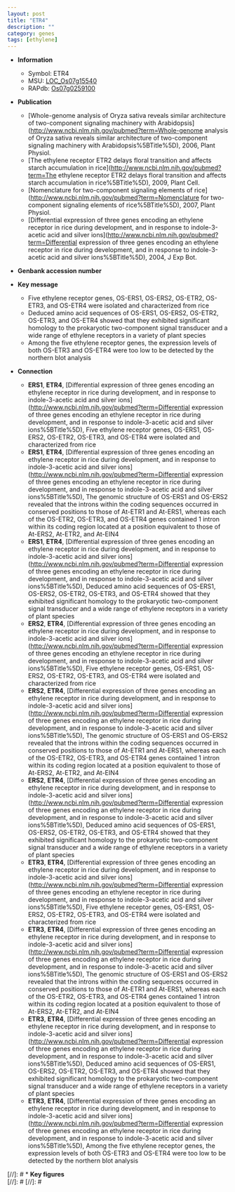 ```yaml
---
layout: post
title: "ETR4"
description: ""
category: genes
tags: [ethylene]
---
```


* **Information**  
    + Symbol: ETR4  
    + MSU: [LOC_Os07g15540](http://rice.plantbiology.msu.edu/cgi-bin/ORF_infopage.cgi?orf=LOC_Os07g15540)  
    + RAPdb: [Os07g0259100](http://rapdb.dna.affrc.go.jp/viewer/gbrowse_details/irgsp1?name=Os07g0259100)  

* **Publication**  
    + [Whole-genome analysis of Oryza sativa reveals similar architecture of two-component signaling machinery with Arabidopsis](http://www.ncbi.nlm.nih.gov/pubmed?term=Whole-genome analysis of Oryza sativa reveals similar architecture of two-component signaling machinery with Arabidopsis%5BTitle%5D), 2006, Plant Physiol.
    + [The ethylene receptor ETR2 delays floral transition and affects starch accumulation in rice](http://www.ncbi.nlm.nih.gov/pubmed?term=The ethylene receptor ETR2 delays floral transition and affects starch accumulation in rice%5BTitle%5D), 2009, Plant Cell.
    + [Nomenclature for two-component signaling elements of rice](http://www.ncbi.nlm.nih.gov/pubmed?term=Nomenclature for two-component signaling elements of rice%5BTitle%5D), 2007, Plant Physiol.
    + [Differential expression of three genes encoding an ethylene receptor in rice during development, and in response to indole-3-acetic acid and silver ions](http://www.ncbi.nlm.nih.gov/pubmed?term=Differential expression of three genes encoding an ethylene receptor in rice during development, and in response to indole-3-acetic acid and silver ions%5BTitle%5D), 2004, J Exp Bot.

* **Genbank accession number**  

* **Key message**  
    + Five ethylene receptor genes, OS-ERS1, OS-ERS2, OS-ETR2, OS-ETR3, and OS-ETR4 were isolated and characterized from rice
    + Deduced amino acid sequences of OS-ERS1, OS-ERS2, OS-ETR2, OS-ETR3, and OS-ETR4 showed that they exhibited significant homology to the prokaryotic two-component signal transducer and a wide range of ethylene receptors in a variety of plant species
    + Among the five ethylene receptor genes, the expression levels of both OS-ETR3 and OS-ETR4 were too low to be detected by the northern blot analysis

* **Connection**  
    + __ERS1__, __ETR4__, [Differential expression of three genes encoding an ethylene receptor in rice during development, and in response to indole-3-acetic acid and silver ions](http://www.ncbi.nlm.nih.gov/pubmed?term=Differential expression of three genes encoding an ethylene receptor in rice during development, and in response to indole-3-acetic acid and silver ions%5BTitle%5D), Five ethylene receptor genes, OS-ERS1, OS-ERS2, OS-ETR2, OS-ETR3, and OS-ETR4 were isolated and characterized from rice
    + __ERS1__, __ETR4__, [Differential expression of three genes encoding an ethylene receptor in rice during development, and in response to indole-3-acetic acid and silver ions](http://www.ncbi.nlm.nih.gov/pubmed?term=Differential expression of three genes encoding an ethylene receptor in rice during development, and in response to indole-3-acetic acid and silver ions%5BTitle%5D), The genomic structure of OS-ERS1 and OS-ERS2 revealed that the introns within the coding sequences occurred in conserved positions to those of At-ETR1 and At-ERS1, whereas each of the OS-ETR2, OS-ETR3, and OS-ETR4 genes contained 1 intron within its coding region located at a position equivalent to those of At-ERS2, At-ETR2, and At-EIN4
    + __ERS1__, __ETR4__, [Differential expression of three genes encoding an ethylene receptor in rice during development, and in response to indole-3-acetic acid and silver ions](http://www.ncbi.nlm.nih.gov/pubmed?term=Differential expression of three genes encoding an ethylene receptor in rice during development, and in response to indole-3-acetic acid and silver ions%5BTitle%5D), Deduced amino acid sequences of OS-ERS1, OS-ERS2, OS-ETR2, OS-ETR3, and OS-ETR4 showed that they exhibited significant homology to the prokaryotic two-component signal transducer and a wide range of ethylene receptors in a variety of plant species
    + __ERS2__, __ETR4__, [Differential expression of three genes encoding an ethylene receptor in rice during development, and in response to indole-3-acetic acid and silver ions](http://www.ncbi.nlm.nih.gov/pubmed?term=Differential expression of three genes encoding an ethylene receptor in rice during development, and in response to indole-3-acetic acid and silver ions%5BTitle%5D), Five ethylene receptor genes, OS-ERS1, OS-ERS2, OS-ETR2, OS-ETR3, and OS-ETR4 were isolated and characterized from rice
    + __ERS2__, __ETR4__, [Differential expression of three genes encoding an ethylene receptor in rice during development, and in response to indole-3-acetic acid and silver ions](http://www.ncbi.nlm.nih.gov/pubmed?term=Differential expression of three genes encoding an ethylene receptor in rice during development, and in response to indole-3-acetic acid and silver ions%5BTitle%5D), The genomic structure of OS-ERS1 and OS-ERS2 revealed that the introns within the coding sequences occurred in conserved positions to those of At-ETR1 and At-ERS1, whereas each of the OS-ETR2, OS-ETR3, and OS-ETR4 genes contained 1 intron within its coding region located at a position equivalent to those of At-ERS2, At-ETR2, and At-EIN4
    + __ERS2__, __ETR4__, [Differential expression of three genes encoding an ethylene receptor in rice during development, and in response to indole-3-acetic acid and silver ions](http://www.ncbi.nlm.nih.gov/pubmed?term=Differential expression of three genes encoding an ethylene receptor in rice during development, and in response to indole-3-acetic acid and silver ions%5BTitle%5D), Deduced amino acid sequences of OS-ERS1, OS-ERS2, OS-ETR2, OS-ETR3, and OS-ETR4 showed that they exhibited significant homology to the prokaryotic two-component signal transducer and a wide range of ethylene receptors in a variety of plant species
    + __ETR3__, __ETR4__, [Differential expression of three genes encoding an ethylene receptor in rice during development, and in response to indole-3-acetic acid and silver ions](http://www.ncbi.nlm.nih.gov/pubmed?term=Differential expression of three genes encoding an ethylene receptor in rice during development, and in response to indole-3-acetic acid and silver ions%5BTitle%5D), Five ethylene receptor genes, OS-ERS1, OS-ERS2, OS-ETR2, OS-ETR3, and OS-ETR4 were isolated and characterized from rice
    + __ETR3__, __ETR4__, [Differential expression of three genes encoding an ethylene receptor in rice during development, and in response to indole-3-acetic acid and silver ions](http://www.ncbi.nlm.nih.gov/pubmed?term=Differential expression of three genes encoding an ethylene receptor in rice during development, and in response to indole-3-acetic acid and silver ions%5BTitle%5D), The genomic structure of OS-ERS1 and OS-ERS2 revealed that the introns within the coding sequences occurred in conserved positions to those of At-ETR1 and At-ERS1, whereas each of the OS-ETR2, OS-ETR3, and OS-ETR4 genes contained 1 intron within its coding region located at a position equivalent to those of At-ERS2, At-ETR2, and At-EIN4
    + __ETR3__, __ETR4__, [Differential expression of three genes encoding an ethylene receptor in rice during development, and in response to indole-3-acetic acid and silver ions](http://www.ncbi.nlm.nih.gov/pubmed?term=Differential expression of three genes encoding an ethylene receptor in rice during development, and in response to indole-3-acetic acid and silver ions%5BTitle%5D), Deduced amino acid sequences of OS-ERS1, OS-ERS2, OS-ETR2, OS-ETR3, and OS-ETR4 showed that they exhibited significant homology to the prokaryotic two-component signal transducer and a wide range of ethylene receptors in a variety of plant species
    + __ETR3__, __ETR4__, [Differential expression of three genes encoding an ethylene receptor in rice during development, and in response to indole-3-acetic acid and silver ions](http://www.ncbi.nlm.nih.gov/pubmed?term=Differential expression of three genes encoding an ethylene receptor in rice during development, and in response to indole-3-acetic acid and silver ions%5BTitle%5D), Among the five ethylene receptor genes, the expression levels of both OS-ETR3 and OS-ETR4 were too low to be detected by the northern blot analysis

[//]: # * **Key figures**  
[//]: # 
[//]: # 
